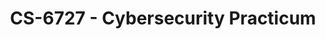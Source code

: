---
layout: course
title: CS-6727 - Cybersecurity Practicum
aliases: 
course_id: CS-6727
permalink: /CS-6727/
---